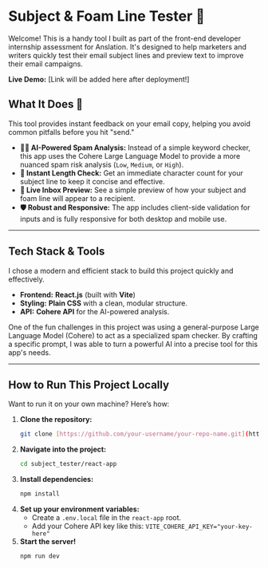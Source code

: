 # Subject & Foam Line Tester 📧

Welcome! This is a handy tool I built as part of the front-end developer internship assessment for Anslation. It's designed to help marketers and writers quickly test their email subject lines and preview text to improve their email campaigns.

**Live Demo:** [Link will be added here after deployment!]


## What It Does 🤔

This tool provides instant feedback on your email copy, helping you avoid common pitfalls before you hit "send."

* **🕵️‍♀️ AI-Powered Spam Analysis:** Instead of a simple keyword checker, this app uses the Cohere Large Language Model to provide a more nuanced spam risk analysis (`Low`, `Medium`, or `High`).
* **📏 Instant Length Check:** Get an immediate character count for your subject line to keep it concise and effective.
* **👀 Live Inbox Preview:** See a simple preview of how your subject and foam line will appear to a recipient.
* **🛡️ Robust and Responsive:** The app includes client-side validation for inputs and is fully responsive for both desktop and mobile use.

---

## Tech Stack & Tools

I chose a modern and efficient stack to build this project quickly and effectively.

* **Frontend:** **React.js** (built with **Vite**)
* **Styling:** **Plain CSS** with a clean, modular structure.
* **API:** **Cohere API** for the AI-powered analysis.

One of the fun challenges in this project was using a general-purpose Large Language Model (Cohere) to act as a specialized spam checker. By crafting a specific prompt, I was able to turn a powerful AI into a precise tool for this app's needs.

---

## How to Run This Project Locally

Want to run it on your own machine? Here’s how:

1.  **Clone the repository:**
    ```bash
    git clone [https://github.com/your-username/your-repo-name.git](https://github.com/your-username/your-repo-name.git)
    ```
2.  **Navigate into the project:**
    ```bash
    cd subject_tester/react-app
    ```
3.  **Install dependencies:**
    ```bash
    npm install
    ```
4.  **Set up your environment variables:**
    * Create a `.env.local` file in the `react-app` root.
    * Add your Cohere API key like this: `VITE_COHERE_API_KEY="your-key-here"`
5.  **Start the server!**
    ```bash
    npm run dev
    ```